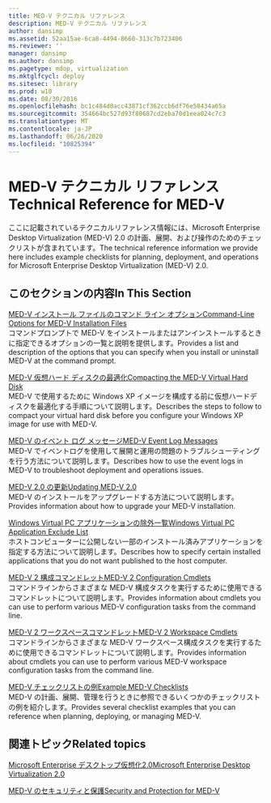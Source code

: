 ```yaml
---
title: MED-V テクニカル リファレンス
description: MED-V テクニカル リファレンス
author: dansimp
ms.assetid: 52aa15ae-6ca8-4494-8660-313c7b723406
ms.reviewer: ''
manager: dansimp
ms.author: dansimp
ms.pagetype: mdop, virtualization
ms.mktglfcycl: deploy
ms.sitesec: library
ms.prod: w10
ms.date: 08/30/2016
ms.openlocfilehash: bc1c484d0acc43871cf362ccb6df76e50434a65a
ms.sourcegitcommit: 354664bc527d93f80687cd2eba70d1eea024c7c3
ms.translationtype: MT
ms.contentlocale: ja-JP
ms.lasthandoff: 06/26/2020
ms.locfileid: "10825394"
---
```

# <span data-ttu-id="02db9-103">MED-V テクニカル リファレンス</span><span class="sxs-lookup"><span data-stu-id="02db9-103">Technical Reference for MED-V</span></span>


<span data-ttu-id="02db9-104">ここに記載されているテクニカルリファレンス情報には、Microsoft Enterprise Desktop Virtualization (MED-V) 2.0 の計画、展開、および操作のためのチェックリストが含まれています。</span><span class="sxs-lookup"><span data-stu-id="02db9-104">The technical reference information we provide here includes example checklists for planning, deployment, and operations for Microsoft Enterprise Desktop Virtualization (MED-V) 2.0.</span></span>

## <span data-ttu-id="02db9-105">このセクションの内容</span><span class="sxs-lookup"><span data-stu-id="02db9-105">In This Section</span></span>


<a href="" id="command-line-options-for-med-v-installation-files"></a>[<span data-ttu-id="02db9-106">MED-V インストール ファイルのコマンド ライン オプション</span><span class="sxs-lookup"><span data-stu-id="02db9-106">Command-Line Options for MED-V Installation Files</span></span>](command-line-options-for-med-v-installation-files.md)  
<span data-ttu-id="02db9-107">コマンドプロンプトで MED-V をインストールまたはアンインストールするときに指定できるオプションの一覧と説明を提供します。</span><span class="sxs-lookup"><span data-stu-id="02db9-107">Provides a list and description of the options that you can specify when you install or uninstall MED-V at the command prompt.</span></span>

<a href="" id="compacting-the-med-v-virtual-hard-disk"></a>[<span data-ttu-id="02db9-108">MED-V 仮想ハード ディスクの最適化</span><span class="sxs-lookup"><span data-stu-id="02db9-108">Compacting the MED-V Virtual Hard Disk</span></span>](compacting-the-med-v-virtual-hard-disk.md)  
<span data-ttu-id="02db9-109">MED-V で使用するために Windows XP イメージを構成する前に仮想ハードディスクを最適化する手順について説明します。</span><span class="sxs-lookup"><span data-stu-id="02db9-109">Describes the steps to follow to compact your virtual hard disk before you configure your Windows XP image for use with MED-V.</span></span>

<a href="" id="med-v-event-log-messages"></a>[<span data-ttu-id="02db9-110">MED-V のイベント ログ メッセージ</span><span class="sxs-lookup"><span data-stu-id="02db9-110">MED-V Event Log Messages</span></span>](med-v-event-log-messages.md)  
<span data-ttu-id="02db9-111">MED-V でイベントログを使用して展開と運用の問題のトラブルシューティングを行う方法について説明します。</span><span class="sxs-lookup"><span data-stu-id="02db9-111">Describes how to use the event logs in MED-V to troubleshoot deployment and operations issues.</span></span>

<a href="" id="updating-med-v-2-0"></a>[<span data-ttu-id="02db9-112">MED-V 2.0 の更新</span><span class="sxs-lookup"><span data-stu-id="02db9-112">Updating MED-V 2.0</span></span>](updating-med-v-20.md)  
<span data-ttu-id="02db9-113">MED-V のインストールをアップグレードする方法について説明します。</span><span class="sxs-lookup"><span data-stu-id="02db9-113">Provides information about how to upgrade your MED-V installation.</span></span>

<a href="" id="windows-virtual-pc-application-exclude-list"></a>[<span data-ttu-id="02db9-114">Windows Virtual PC アプリケーションの除外一覧</span><span class="sxs-lookup"><span data-stu-id="02db9-114">Windows Virtual PC Application Exclude List</span></span>](windows-virtual-pc-application-exclude-list.md)  
<span data-ttu-id="02db9-115">ホストコンピューターに公開しない一部のインストール済みアプリケーションを指定する方法について説明します。</span><span class="sxs-lookup"><span data-stu-id="02db9-115">Describes how to specify certain installed applications that you do not want published to the host computer.</span></span>

<a href="" id="med-v-2-configuration-cmdlets"></a>[<span data-ttu-id="02db9-116">MED-V 2 構成コマンドレット</span><span class="sxs-lookup"><span data-stu-id="02db9-116">MED-V 2 Configuration Cmdlets</span></span>](https://go.microsoft.com/fwlink/?LinkId=213301)  
<span data-ttu-id="02db9-117">コマンドラインからさまざまな MED-V 構成タスクを実行するために使用できるコマンドレットについて説明します。</span><span class="sxs-lookup"><span data-stu-id="02db9-117">Provides information about cmdlets you can use to perform various MED-V configuration tasks from the command line.</span></span>

<a href="" id="med-v-2-workspace-cmdlets"></a>[<span data-ttu-id="02db9-118">MED-V 2 ワークスペースコマンドレット</span><span class="sxs-lookup"><span data-stu-id="02db9-118">MED-V 2 Workspace Cmdlets</span></span>](https://go.microsoft.com/fwlink/?LinkId=213302)  
<span data-ttu-id="02db9-119">コマンドラインからさまざまな MED-V ワークスペース構成タスクを実行するために使用できるコマンドレットについて説明します。</span><span class="sxs-lookup"><span data-stu-id="02db9-119">Provides information about cmdlets you can use to perform various MED-V workspace configuration tasks from the command line.</span></span>

<a href="" id="example-med-v-checklists"></a>[<span data-ttu-id="02db9-120">MED-V チェックリストの例</span><span class="sxs-lookup"><span data-stu-id="02db9-120">Example MED-V Checklists</span></span>](example-med-v-checklists.md)  
<span data-ttu-id="02db9-121">MED-V の計画、展開、管理を行うときに参照できるいくつかのチェックリストの例を紹介します。</span><span class="sxs-lookup"><span data-stu-id="02db9-121">Provides several checklist examples that you can reference when planning, deploying, or managing MED-V.</span></span>

## <span data-ttu-id="02db9-122">関連トピック</span><span class="sxs-lookup"><span data-stu-id="02db9-122">Related topics</span></span>


[<span data-ttu-id="02db9-123">Microsoft Enterprise デスクトップ仮想化2.0</span><span class="sxs-lookup"><span data-stu-id="02db9-123">Microsoft Enterprise Desktop Virtualization 2.0</span></span>](index.md)

[<span data-ttu-id="02db9-124">MED-V のセキュリティと保護</span><span class="sxs-lookup"><span data-stu-id="02db9-124">Security and Protection for MED-V</span></span>](security-and-protection-for-med-v.md)

 

 





